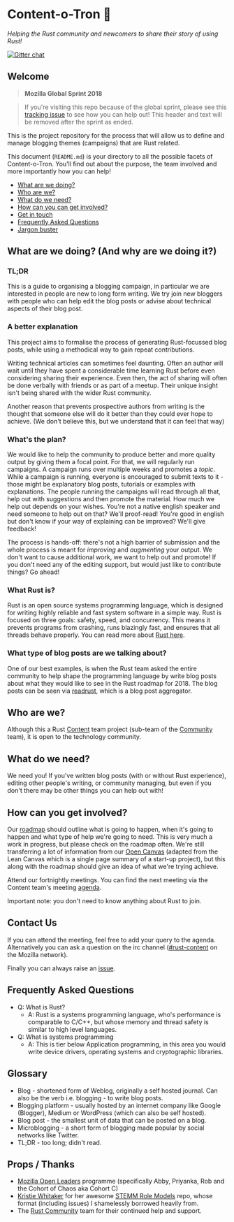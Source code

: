 # Content-o-Tron :robot:

_Helping the Rust community and newcomers to share their story of using Rust!_

[![Gitter chat](https://badges.gitter.im/gitterHQ/gitter.png)](https://gitter.im/content-o-tron/Lobby)

## Welcome

> **Mozilla Global Sprint 2018**

> If you're visiting this repo because of the global sprint, please see this [tracking issue](https://github.com/rust-community/content-o-tron/issues/8) to see how you can help out! This header and text will be removed after the sprint as ended.

This is the project repository for the process that will allow us to define and manage blogging themes (campaigns) that are Rust related.

This document (`README.md`) is your directory to all the possible facets of Content-o-Tron. You'll find out about the purpose, the team involved and more importantly how you can help!

- [What are we doing?](#what-are-we-doing)
- [Who are we?](#who-are-we)
- [What do we need?](#what-do-we-need)
- [How can you can get involved?](#how-can-you-get-involved)
- [Get in touch](#contact-us)
- [Frequently Asked Questions](#frequently-asked-questions)
- [Jargon buster](#glossary)

## What are we doing? (And why are we doing it?)

### TL;DR

This is a guide to organising a blogging campaign, in particular we are interested in people are new to long form writing. We try join new bloggers with people who can help edit the blog posts or advise about technical aspects of their blog post.

### A better explanation

This project aims to formalise the process of generating Rust-focussed blog posts, while using a methodical way to gain repeat contributions.

Writing technical articles can sometimes feel daunting. Often an author will wait until they have spent a considerable time learning Rust before even considering sharing their experience. Even then, the act of sharing will often be done verbally with friends or as part of a meetup. Their unique insight isn't being shared with the wider Rust community.

Another reason that prevents prospective authors from writing is the thought that someone else will do it better than they could ever hope to achieve. (We don't believe this, but we understand that it can feel that way)

### What's the plan?

We would like to help the community to produce better and more quality output by giving them a focal point. For that, we will regularly run campaigns. A campaign runs over multiple weeks and promotes a _topic_. While a campaign is running, everyone is encouraged to submit texts to it - those might be explanatory blog posts, tutorials or examples with explanations. The people running the campaigns will read through all that, help out with suggestions and then promote the material. How much we help out depends on your wishes. You're not a native english speaker and need someone to help out on that? We'll proof-read! You're good in english but don't know if your way of explaining can be improved? We'll give feedback!

The process is hands-off: there's not a high barrier of submission and the whole process is meant for _improving_ and _augmenting_ your output. We don't want to cause additional work, we want to help out and promote! If you don't need any of the editing support, but would just like to contribute things? Go ahead!

### What Rust is?

Rust is an open source systems programming language, which is designed for writing highly reliable and fast system software in a simple way. Rust is focused on three goals: safety, speed, and concurrency. This means it prevents programs from crashing, runs blazingly fast, and ensures that all threads behave properly. You can read more about [Rust here](https://www.rust-lang.org/).


### What type of blog posts are we talking about?

One of our best examples, is when the Rust team asked the entire community to help shape the programming language by write blog posts about what they would like to see in the Rust roadmap for 2018. The blog posts can be seen via [readrust](https://readrust.net/rust-2018/), which is a blog post aggregator.

## Who are we?

Although this a Rust [Content](https://github.com/rust-community/content-team) team project (sub-team of the [Community](https://github.com/rust-community/) team), it is open to the technology community.

## What do we need?

We need you! If you've written blog posts (with or without Rust experience), editing other people's writing, or community managing, but even if you don't there may be other things you can help out with!

## How can you get involved?

Our [roadmap](https://github.com/rust-community/content-o-tron/issues/2) should outline what is going to happen, when it's going to happen and what type of help we're going to need. This is very much a work in progress, but please check on the roadmap often. We're still transferring a lot of information from our [Open Canvas](https://docs.google.com/presentation/d/1Fvy8AZ9okSO0wDcpXLE54iWRK8TKe4LhI0woHeC1M7g/edit?usp=sharing) (adapted from the Lean Canvas which is a single page summary of a start-up project), but this along with the roadmap should give an idea of what we're trying achieve.

Attend our fortnightly meetings. You can find the next meeting via the Content team's meeting [agenda](http://bit.ly/2GSLLYA).

Important note: you don't need to know anything about Rust to join.

## Contact Us

If you can attend the meeting, feel free to add your query to the agenda. Alternatively you can ask a question on the irc channel ([#rust-content](https://kiwiirc.com/client/irc.mozilla.org:+6667/#rust-content) on the Mozilla network). 

Finally you can always raise an [issue](https://github.com/rust-community/content-o-tron/issues/new).

## Frequently Asked Questions

- Q: What is Rust?
  - A: Rust is a systems programming language, who's performance is comparable to C/C++, but whose memory and thread safety is similar to high level languages.
- Q: What is systems programming
  - A: This is tier below Application programming, in this area you would write device drivers, operating systems and cryptographic libraries.

## Glossary

- Blog - shortened form of Weblog, originally a self hosted journal. Can also be the verb i.e. blogging - to write blog posts.
- Blogging platform - usually hosted by an internet company like Google (Blogger), Medium or WordPress (which can also be self hosted).
- Blog post - the smallest unit of data that can be posted on a blog.
- Microblogging - a short form of blogging made popular by social networks like Twitter.
- TL;DR - too long; didn't read.

## Props / Thanks

- [Mozilla Open Leaders](https://mozilla.github.io/leadership-training/) programme (specifically Abby, Priyanka, Rob and the Cohort of Chaos aka Cohort C)
- [Kristie Whitaker](https://github.com/KirstieJane) for her awesome [STEMM Role Models](https://github.com/KirstieJane/STEMMRoleModels) repo, whose format (including issues) I shamelessly borrowed heavily from.
- The [Rust Community](https://community.rs) team for their continued help and support.
